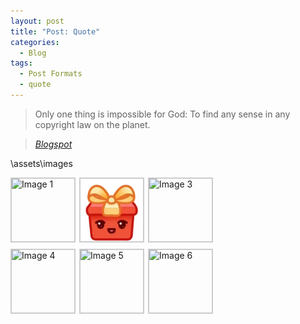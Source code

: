```yaml
---
layout: post
title: "Post: Quote"
categories:
  - Blog
tags:
  - Post Formats
  - quote
---
```


> Only one thing is impossible for God: To find any sense in any copyright law on the planet.
  
> <cite><a href="https://jawolaray.blogspot.com/">Blogspot</a></cite>

\assets\images
<div class="image-grid">
  <img src="https://blogger.googleusercontent.com/img/b/R29vZ2xl/AVvXsEiHWNM28vYXUmyiMy4H6fCcyj_Y39uweEh-gyCOilX9gme0SCGxrm2tAi33saEDAC21XW_jXk883bZ7BgiYOwT_X5d66dsHEvnpc2SfqEyl_hwHyLs3MVxI18jz9jmt7wQivkg2ulrwOjoRGVqu4eDlUH3WTj-4a1fDKrByqg6fPJ0IdeveHh7pBo8sRVk/s200/milyon88-.png" class="grid-image" alt="Image 1" onclick="showPopup('https://blogger.googleusercontent.com/img/b/R29vZ2xl/AVvXsEiHWNM28vYXUmyiMy4H6fCcyj_Y39uweEh-gyCOilX9gme0SCGxrm2tAi33saEDAC21XW_jXk883bZ7BgiYOwT_X5d66dsHEvnpc2SfqEyl_hwHyLs3MVxI18jz9jmt7wQivkg2ulrwOjoRGVqu4eDlUH3WTj-4a1fDKrByqg6fPJ0IdeveHh7pBo8sRVk/s200/milyon88-.png')">
  <img src="assets/images/gif-box.jpg" class="grid-image" alt="Image 2" onclick="showPopup('/assets/images/bio-photo.png')">
  <img src="path/to/image3.jpg" class="grid-image" alt="Image 3" onclick="showPopup('path/to/image3.jpg')">
  <img src="path/to/image4.jpg" class="grid-image" alt="Image 4" onclick="showPopup('path/to/image4.jpg')">
  <img src="path/to/image5.jpg" class="grid-image" alt="Image 5" onclick="showPopup('path/to/image5.jpg')">
  <img src="path/to/image6.jpg" class="grid-image" alt="Image 6" onclick="showPopup('path/to/image6.jpg')">
</div>

<div id="popup" class="popup" onclick="closePopup()">
  <span class="close">&times;</span>
  <img id="popup-img" class="popup-content" alt="Popup Image">
</div>

<style>
  .image-grid {
    display: grid;
    grid-template-columns: repeat(3, 100px);
    gap: 10px;
  }

  .grid-image {
    width: 100px;
    height: 100px;
    cursor: pointer;
    border: 2px solid #ccc;
  }

  .popup {
    display: none;
    position: fixed;
    left: 0;
    top: 0;
    width: 100%;
    height: 100%;
    background-color: rgba(0, 0, 0, 0.8);
    justify-content: center;
    align-items: center;
  }

  .popup-content {
    max-width: 80%;
    max-height: 80%;
  }
</style>

<script>
  function showPopup(imageSrc) {
    const popup = document.getElementById('popup');
    const popupImg = document.getElementById('popup-img');
    popupImg.src = imageSrc;
    popup.style.display = 'flex';
  }

  function closePopup() {
    document.getElementById('popup').style.display = 'none';
  }
</script>